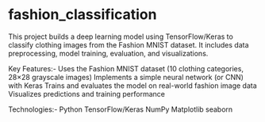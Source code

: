 # fashion_classification
This project builds a deep learning model using TensorFlow/Keras to classify clothing images from the Fashion MNIST dataset. It includes data preprocessing, model training, evaluation, and visualizations.

 Key Features:-
Uses the Fashion MNIST dataset (10 clothing categories, 28×28 grayscale images)
Implements a simple neural network (or CNN) with Keras
Trains and evaluates the model on real-world fashion image data
Visualizes predictions and training performance

 Technologies:-
Python
TensorFlow/Keras
NumPy
Matplotlib
seaborn
